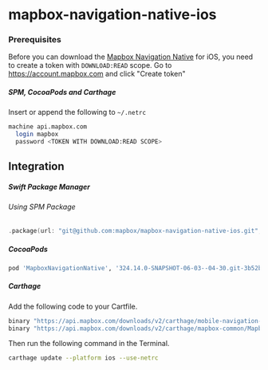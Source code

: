 # mapbox-navigation-native-ios

### Prerequisites

Before you can download the [Mapbox Navigation Native](https://github.com/mapbox/mapbox-navigation-native) for iOS, you need to create a token with `DOWNLOAD:READ` scope.
Go to https://account.mapbox.com and click "Create token"

##### SPM, CocoaPods and Carthage
Insert or append the following to `~/.netrc`

```bash
machine api.mapbox.com
  login mapbox
  password <TOKEN WITH DOWNLOAD:READ SCOPE>
```

## Integration

##### Swift Package Manager

###### Using SPM Package

```swift
.package(url: "git@github.com:mapbox/mapbox-navigation-native-ios.git", from: "324.14.0-SNAPSHOT-06-03--04-30.git-3b52be5-SNAPSHOT.0603T1126Z.cdb9264"),
```

##### CocoaPods

```ruby
pod 'MapboxNavigationNative', '324.14.0-SNAPSHOT-06-03--04-30.git-3b52be5-SNAPSHOT.0603T1126Z.cdb9264'
```

##### Carthage

Add the following code to your Cartfile.

```bash
binary "https://api.mapbox.com/downloads/v2/carthage/mobile-navigation-native/MapboxNavigationNative.json" == 324.14.0-SNAPSHOT-06-03--04-30.git-3b52be5-SNAPSHOT.0603T1126Z.cdb9264
binary "https://api.mapbox.com/downloads/v2/carthage/mapbox-common/MapboxCommon-ios.json" == 24.14.0-SNAPSHOT-06-03--04-30.git-3b52be5
```

Then run the following command in the Terminal.
```bash
carthage update --platform ios --use-netrc
```
